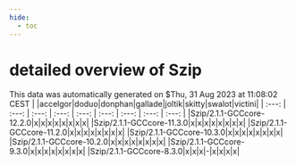 ```yaml
---
hide:
  - toc
---
```


detailed overview of Szip
=========================


This data was automatically generated on $Thu, 31 Aug 2023 at 11:08:02 CEST
| |accelgor|doduo|donphan|gallade|joltik|skitty|swalot|victini|
| :---: | :---: | :---: | :---: | :---: | :---: | :---: | :---: | :---: |
|Szip/2.1.1-GCCcore-12.2.0|x|x|x|x|x|x|x|x|
|Szip/2.1.1-GCCcore-11.3.0|x|x|x|x|x|x|x|x|
|Szip/2.1.1-GCCcore-11.2.0|x|x|x|x|x|x|x|x|
|Szip/2.1.1-GCCcore-10.3.0|x|x|x|x|x|x|x|x|
|Szip/2.1.1-GCCcore-10.2.0|x|x|x|x|x|x|x|x|
|Szip/2.1.1-GCCcore-9.3.0|x|x|x|x|x|x|x|x|
|Szip/2.1.1-GCCcore-8.3.0|x|x|x|-|x|x|x|x|
